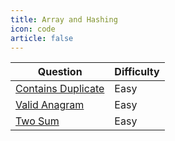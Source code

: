 ```yaml
---
title: Array and Hashing
icon: code
article: false
---
```

| Question                                                   | Difficulty |
| ---------------------------------------------------------- | ---------- |
| [Contains Duplicate](./arrayAndHashing/contains-duplicate.md) | Easy       |
| [Valid Anagram](./arrayAndHashing/valid-anagram.md)           | Easy       |
| [Two Sum]()                                                   | Easy       |
